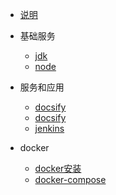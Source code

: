 - [说明](linux/README.md)
- 基础服务
  - [jdk](linux/服务/jdk.md)
  - [node](linux/服务/node.md)

- 服务和应用
  - [docsify](linux/服务/docsify.md)
  - [docsify](linux/服务/定制化插件.md)
  - [jenkins](linux/服务/Jenkins.md)

- docker
  - [docker安装](linux/docker/docker安装.md)
  - [docker-compose](linux/docker/docker-compose.md)



